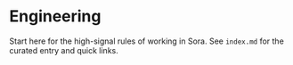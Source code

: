 # Engineering

Start here for the high-signal rules of working in Sora. See `index.md` for the curated entry and quick links.
